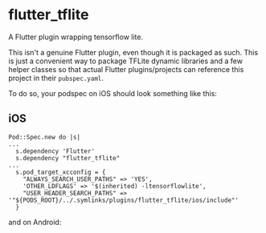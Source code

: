 # flutter_tflite

A Flutter plugin wrapping tensorflow lite.

This isn't a genuine Flutter plugin, even though it is packaged as such. This is just a convenient way to package TFLite dynamic libraries and a few helper classes so that actual Flutter plugins/projects can reference this project in their `pubspec.yaml`.

To do so, your podspec on iOS should look something like this:

## iOS

```
Pod::Spec.new do |s|
...
  s.dependency 'Flutter'
  s.dependency "flutter_tflite"
...
  s.pod_target_xcconfig = { 
    "ALWAYS_SEARCH_USER_PATHS" => 'YES',
    'OTHER_LDFLAGS' => '$(inherited) -ltensorflowlite',
    "USER_HEADER_SEARCH_PATHS" => '"${PODS_ROOT}/../.symlinks/plugins/flutter_tflite/ios/include"'
  }
```

and on Android:




